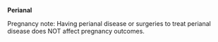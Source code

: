 **Perianal**

Pregnancy note: Having perianal disease or surgeries to treat perianal disease does NOT affect pregnancy outcomes.
